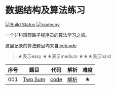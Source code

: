 # 数据结构及算法练习

[![Build Status](https://travis-ci.org/favers/algorithms.svg?branch=master)](https://travis-ci.org/favers/algorithms)
[![codecov](https://codecov.io/gh/favers/algorithms/branch/master/graph/badge.svg)](https://codecov.io/gh/favers/algorithms)

一个非科班野路子程序员的算法学习之旅。

这里记录的算法题目均来自[leetcode](https://leetcode.com)

> ★表示easy ★★表示medium ★★★表示hard

|序号|题目|代码|解析|难度|
|:------:|------|:------:|:------:|:------:|
|001|[Two Sum](https://leetcode.com/problems/two-sum/#/description)|[code](./src/001-TwoSum.js)|[解析](https://github.com/favers/algorithms/issues/1)|★|